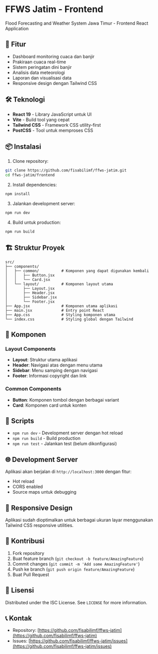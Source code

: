 # FFWS Jatim - Frontend

Flood Forecasting and Weather System Jawa Timur - Frontend React Application

## 🚀 Fitur

- Dashboard monitoring cuaca dan banjir
- Prakiraan cuaca real-time
- Sistem peringatan dini banjir
- Analisis data meteorologi
- Laporan dan visualisasi data
- Responsive design dengan Tailwind CSS

## 🛠️ Teknologi

- **React 19** - Library JavaScript untuk UI
- **Vite** - Build tool yang cepat
- **Tailwind CSS** - Framework CSS utility-first
- **PostCSS** - Tool untuk memproses CSS

## 📦 Instalasi

1. Clone repository:
```bash
git clone https://github.com/fisabilimf/ffws-jatim.git
cd ffws-jatim/frontend
```

2. Install dependencies:
```bash
npm install
```

3. Jalankan development server:
```bash
npm run dev
```

4. Build untuk production:
```bash
npm run build
```

## 🏗️ Struktur Proyek

```
src/
├── components/
│   ├── common/          # Komponen yang dapat digunakan kembali
│   │   ├── Button.jsx
│   │   └── Card.jsx
│   └── layout/          # Komponen layout utama
│       ├── Layout.jsx
│       ├── Header.jsx
│       ├── Sidebar.jsx
│       └── Footer.jsx
├── App.jsx              # Komponen utama aplikasi
├── main.jsx             # Entry point React
├── App.css              # Styling komponen utama
└── index.css            # Styling global dengan Tailwind
```

## 🎨 Komponen

### Layout Components
- **Layout**: Struktur utama aplikasi
- **Header**: Navigasi atas dengan menu utama
- **Sidebar**: Menu samping dengan navigasi
- **Footer**: Informasi copyright dan link

### Common Components
- **Button**: Komponen tombol dengan berbagai variant
- **Card**: Komponen card untuk konten

## 🔧 Scripts

- `npm run dev` - Development server dengan hot reload
- `npm run build` - Build production
- `npm run test` - Jalankan test (belum dikonfigurasi)

## 🌐 Development Server

Aplikasi akan berjalan di `http://localhost:3000` dengan fitur:
- Hot reload
- CORS enabled
- Source maps untuk debugging

## 📱 Responsive Design

Aplikasi sudah dioptimalkan untuk berbagai ukuran layar menggunakan Tailwind CSS responsive utilities.

## 🤝 Kontribusi

1. Fork repository
2. Buat feature branch (`git checkout -b feature/AmazingFeature`)
3. Commit changes (`git commit -m 'Add some AmazingFeature'`)
4. Push ke branch (`git push origin feature/AmazingFeature`)
5. Buat Pull Request

## 📄 Lisensi

Distributed under the ISC License. See `LICENSE` for more information.

## 📞 Kontak

- Repository: [https://github.com/fisabilimf/ffws-jatim](https://github.com/fisabilimf/ffws-jatim)
- Issues: [https://github.com/fisabilimf/ffws-jatim/issues](https://github.com/fisabilimf/ffws-jatim/issues)



